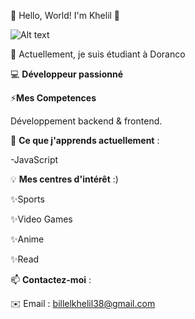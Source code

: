 🌟 Hello, World! I'm Khelil 🌟

![Alt text](https://media1.tenor.com/m/i04KP9adlJ4AAAAd/choso-choso-jjk.gif)

🔭 Actuellement, je suis étudiant à Doranco

💻 **Développeur passionné** 

⚡**Mes Competences** 

Développement backend & frontend.


🌱 **Ce que j'apprends actuellement** :

-JavaScript

💡 **Mes centres d'intérêt** :)

✨Sports                                                

✨Video Games

✨Anime

✨Read


📫 **Contactez-moi** :

✉️ Email : billelkhelil38@gmail.com

<!--
**billel2301/billel2301** is a ✨ _special_ ✨ repository because its `README.md` (this file) appears on your GitHub profile.

Here are some ideas to get you started:

- 🔭 I’m currently working on ...
- 🌱 I’m currently learning ...
- 👯 I’m looking to collaborate on ...
- 🤔 I’m looking for help with ...
- 💬 Ask me about ...
- 📫 How to reach me: ...
- 😄 Pronouns: ...
- ⚡ Fun fact: ...
-->
